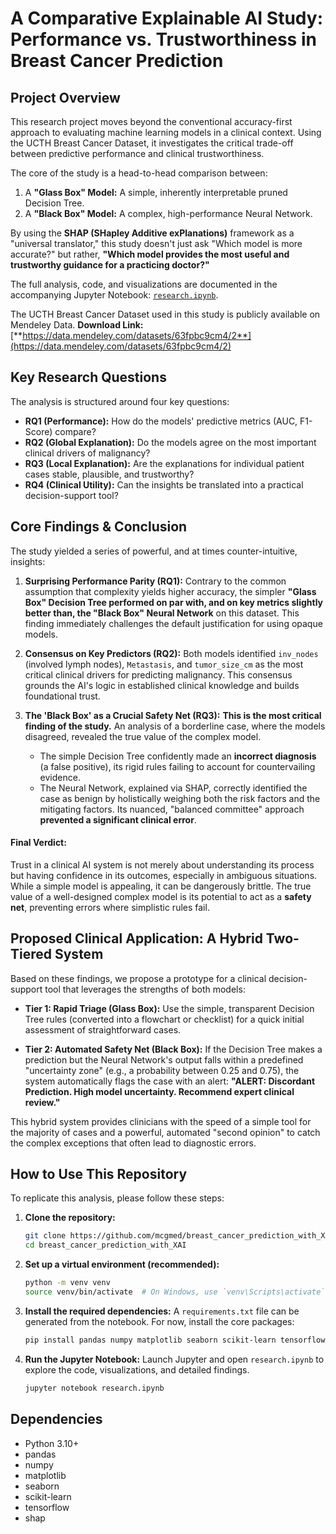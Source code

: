 # A Comparative Explainable AI Study: Performance vs. Trustworthiness in Breast Cancer Prediction

## Project Overview

This research project moves beyond the conventional accuracy-first approach to evaluating machine learning models in a clinical context. Using the UCTH Breast Cancer Dataset, it investigates the critical trade-off between predictive performance and clinical trustworthiness.

The core of the study is a head-to-head comparison between:
1.  A **"Glass Box" Model:** A simple, inherently interpretable pruned Decision Tree.
2.  A **"Black Box" Model:** A complex, high-performance Neural Network.

By using the **SHAP (SHapley Additive exPlanations)** framework as a "universal translator," this study doesn't just ask "Which model is more accurate?" but rather, **"Which model provides the most useful and trustworthy guidance for a practicing doctor?"**

The full analysis, code, and visualizations are documented in the accompanying Jupyter Notebook: [`research.ipynb`](research.ipynb).

The UCTH Breast Cancer Dataset used in this study is publicly available on Mendeley Data.
**Download Link:** [**https://data.mendeley.com/datasets/63fpbc9cm4/2**](https://data.mendeley.com/datasets/63fpbc9cm4/2)

## Key Research Questions

The analysis is structured around four key questions:

-   **RQ1 (Performance):** How do the models' predictive metrics (AUC, F1-Score) compare?
-   **RQ2 (Global Explanation):** Do the models agree on the most important clinical drivers of malignancy?
-   **RQ3 (Local Explanation):** Are the explanations for individual patient cases stable, plausible, and trustworthy?
-   **RQ4 (Clinical Utility):** Can the insights be translated into a practical decision-support tool?

## Core Findings & Conclusion

The study yielded a series of powerful, and at times counter-intuitive, insights:

1.  **Surprising Performance Parity (RQ1):** Contrary to the common assumption that complexity yields higher accuracy, the simpler **"Glass Box" Decision Tree performed on par with, and on key metrics slightly better than, the "Black Box" Neural Network** on this dataset. This finding immediately challenges the default justification for using opaque models.

2.  **Consensus on Key Predictors (RQ2):** Both models identified `inv_nodes` (involved lymph nodes), `Metastasis`, and `tumor_size_cm` as the most critical clinical drivers for predicting malignancy. This consensus grounds the AI's logic in established clinical knowledge and builds foundational trust.

3.  **The 'Black Box' as a Crucial Safety Net (RQ3):** **This is the most critical finding of the study.** An analysis of a borderline case, where the models disagreed, revealed the true value of the complex model.
    -   The simple Decision Tree confidently made an **incorrect diagnosis** (a false positive), its rigid rules failing to account for countervailing evidence.
    -   The Neural Network, explained via SHAP, correctly identified the case as benign by holistically weighing both the risk factors and the mitigating factors. Its nuanced, "balanced committee" approach **prevented a significant clinical error**.

#### **Final Verdict:**
Trust in a clinical AI system is not merely about understanding its process but having confidence in its outcomes, especially in ambiguous situations. While a simple model is appealing, it can be dangerously brittle. The true value of a well-designed complex model is its potential to act as a **safety net**, preventing errors where simplistic rules fail.

## Proposed Clinical Application: A Hybrid Two-Tiered System

Based on these findings, we propose a prototype for a clinical decision-support tool that leverages the strengths of both models:

-   **Tier 1: Rapid Triage (Glass Box):** Use the simple, transparent Decision Tree rules (converted into a flowchart or checklist) for a quick initial assessment of straightforward cases.

-   **Tier 2: Automated Safety Net (Black Box):** If the Decision Tree makes a prediction but the Neural Network's output falls within a predefined "uncertainty zone" (e.g., a probability between 0.25 and 0.75), the system automatically flags the case with an alert: **"ALERT: Discordant Prediction. High model uncertainty. Recommend expert clinical review."**

This hybrid system provides clinicians with the speed of a simple tool for the majority of cases and a powerful, automated "second opinion" to catch the complex exceptions that often lead to diagnostic errors.

## How to Use This Repository

To replicate this analysis, please follow these steps:

1.  **Clone the repository:**
    ```bash
    git clone https://github.com/mcgmed/breast_cancer_prediction_with_XAI.git
    cd breast_cancer_prediction_with_XAI
    ```

2.  **Set up a virtual environment (recommended):**
    ```bash
    python -m venv venv
    source venv/bin/activate  # On Windows, use `venv\Scripts\activate`
    ```

3.  **Install the required dependencies:**
    A `requirements.txt` file can be generated from the notebook. For now, install the core packages:
    ```bash
    pip install pandas numpy matplotlib seaborn scikit-learn tensorflow shap
    ```

4.  **Run the Jupyter Notebook:**
    Launch Jupyter and open `research.ipynb` to explore the code, visualizations, and detailed findings.
    ```bash
    jupyter notebook research.ipynb
    ```

## Dependencies

-   Python 3.10+
-   pandas
-   numpy
-   matplotlib
-   seaborn
-   scikit-learn
-   tensorflow
-   shap

